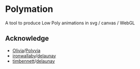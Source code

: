 # Polymation

A tool to produce Low Poly animations in svg / canvas / WebGL

## Acknowledge

- [Olivia](https://github.com/Ovilia)/[Polyvia](https://github.com/Ovilia/Polyvia)
- [ironwallaby](https://github.com/ironwallaby)/[delaunay](https://github.com/ironwallaby/delaunay)
- [timbennett](https://github.com/timbennett)/[delaunay](https://github.com/timbennett/delaunay)
